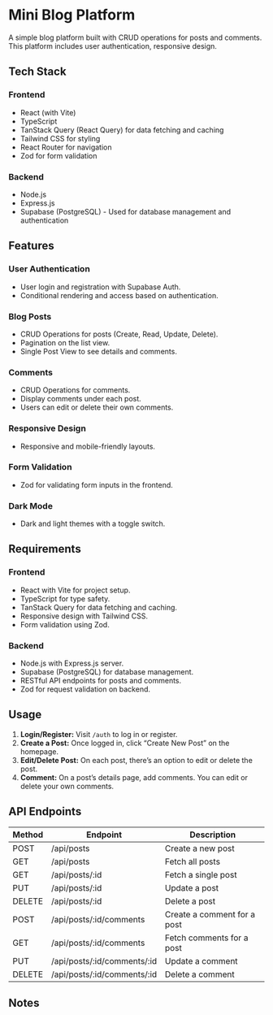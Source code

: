 
# Mini Blog Platform

A simple blog platform built with CRUD operations for posts and comments. This platform includes user authentication, responsive design.


## Tech Stack

### Frontend

- React (with Vite)
- TypeScript
- TanStack Query (React Query) for data fetching and caching
- Tailwind CSS for styling
- React Router for navigation
- Zod for form validation

### Backend

- Node.js
- Express.js
- Supabase (PostgreSQL) - Used for database management and authentication

## Features

### User Authentication

- User login and registration with Supabase Auth.
- Conditional rendering and access based on authentication.

### Blog Posts

- CRUD Operations for posts (Create, Read, Update, Delete).
- Pagination on the list view.
- Single Post View to see details and comments.

### Comments

- CRUD Operations for comments.
- Display comments under each post.
- Users can edit or delete their own comments.

### Responsive Design

- Responsive and mobile-friendly layouts.

### Form Validation

- Zod for validating form inputs in the frontend.

### Dark Mode

- Dark and light themes with a toggle switch.

## Requirements

### Frontend

- React with Vite for project setup.
- TypeScript for type safety.
- TanStack Query for data fetching and caching.
- Responsive design with Tailwind CSS.
- Form validation using Zod.

### Backend

- Node.js with Express.js server.
- Supabase (PostgreSQL) for database management.
- RESTful API endpoints for posts and comments.
- Zod for request validation on backend.


## Usage

1. **Login/Register:** Visit `/auth` to log in or register.
2. **Create a Post:** Once logged in, click “Create New Post” on the homepage.
3. **Edit/Delete Post:** On each post, there’s an option to edit or delete the post.
4. **Comment:** On a post’s details page, add comments. You can edit or delete your own comments.

## API Endpoints

| Method | Endpoint                          | Description                  |
|--------|-----------------------------------|------------------------------|
| POST   | /api/posts                        | Create a new post            |
| GET    | /api/posts                        | Fetch all posts              |
| GET    | /api/posts/:id                    | Fetch a single post          |
| PUT    | /api/posts/:id                    | Update a post                |
| DELETE | /api/posts/:id                    | Delete a post                |
| POST   | /api/posts/:id/comments           | Create a comment for a post  |
| GET    | /api/posts/:id/comments           | Fetch comments for a post    |
| PUT    | /api/posts/:id/comments/:id       | Update a comment             |
| DELETE | /api/posts/:id/comments/:id       | Delete a comment             |

## Notes



